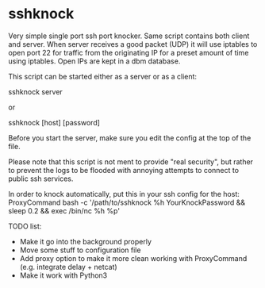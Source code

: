 # sshknock
Very simple single port ssh port knocker. Same script contains both client and server. When server receives a good packet (UDP) it will use iptables to open port 22 for traffic from the originating IP for a preset amount of time using iptables. Open IPs are kept in a dbm database.

This script can be started either as a server or as a client:

sshknock server

or

sshknock [host] [password]

Before you start the server, make sure you edit the config at the top of the file.

Please note that this script is not ment to provide "real security", but rather to prevent the logs to be flooded with annoying attempts to connect to public ssh services.

In order to knock automatically, put this in your ssh config for the host:
ProxyCommand bash -c '/path/to/sshknock %h YourKnockPassword && sleep 0.2 && exec /bin/nc %h %p'

TODO list:
- Make it go into the background properly
- Move some stuff to configuration file
- Add proxy option to make it more clean working with ProxyCommand (e.g. integrate delay + netcat)
- Make it work with Python3
